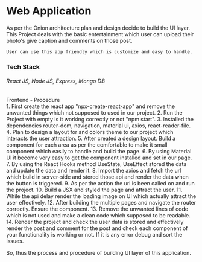 <h1>Web Application</h1>

<div>
    As per the Onion architecture plan and design decide to build the UI layer.
</div>

<div>
    This Project deals with the basic entertainment which user can upload their photo's give caption and comments on those post.

    User can use this app friendly which is customize and easy to handle. 
</div>

<h3>Tech Stack</h3>

<h6>React JS, Node JS, Express, Mongo DB</h6>


<div>Frontend - Procedure</div>

<div>
    1. First create the react app "npx-create-react-app" and remove the unwanted things which not supposed to used in our project.
    2. Run the Project with empty is it working correctly or not "npm start".
    3. Installed the dependencies router-dom, navigation, material ui, axios, react-reader-file.
    4. Plan to design a layout for and colors theme to our project which interacts the user attraction.
    5. After created a design layout. Build a component for each area as per the comfortable to make it small component which easily to handle and build the page.
    6. By using Material UI it become very easy to get the component installed and set in our page.
    7. By using the React Hooks method UseState, UseEffect stored the data and update the data and render it.
    8. Import the axios and fetch the url which build in server-side and stored those api and render the data when the button is triggered.
    9. As per the action the url is been called on and run the project.
    10. Build a JSX and styled the page and attract the user. 
    11. While the api delay render the loading image on UI which actually attract the user effectively.
    12. After building the multiple pages and navigate the router correctly. Ensure the component.
    13. Remove the unwanted lines of code which is not used and make a clean code which supposed to be readable.
    14. Render the project and check the user data is stored and effectively render the post and comment for the post and check each component of your functionality is working or not. If it is any error debug and sort the issues. 

So, thus the process and procedure of building UI layer of this application.

</div>
